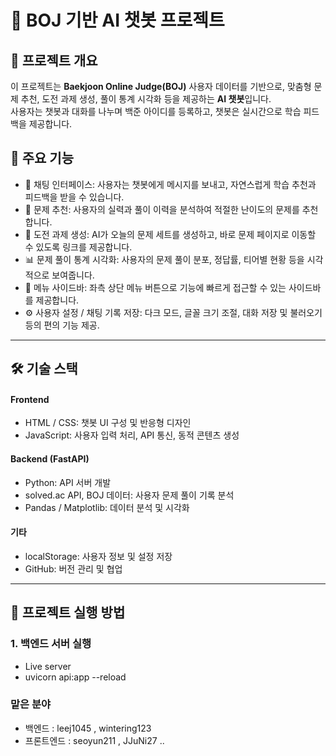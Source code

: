 # 💬 BOJ 기반 AI 챗봇 프로젝트

## 📌 프로젝트 개요
이 프로젝트는 **Baekjoon Online Judge(BOJ)** 사용자 데이터를 기반으로, 맞춤형 문제 추천, 도전 과제 생성, 풀이 통계 시각화 등을 제공하는 **AI 챗봇**입니다.  
사용자는 챗봇과 대화를 나누며 백준 아이디를 등록하고, 챗봇은 실시간으로 학습 피드백을 제공합니다.

## 🧠 주요 기능
-  💬 채팅 인터페이스: 사용자는 챗봇에게 메시지를 보내고, 자연스럽게 학습 추천과 피드백을 받을 수 있습니다.
- 🧩 문제 추천: 사용자의 실력과 풀이 이력을 분석하여 적절한 난이도의 문제를 추천합니다.
- 🎯 도전 과제 생성: AI가 오늘의 문제 세트를 생성하고, 바로 문제 페이지로 이동할 수 있도록 링크를 제공합니다.
- 📊 문제 풀이 통계 시각화: 사용자의 문제 풀이 분포, 정답률, 티어별 현황 등을 시각적으로 보여줍니다.
-  🧭 메뉴 사이드바: 좌측 상단 메뉴 버튼으로 기능에 빠르게 접근할 수 있는 사이드바를 제공합니다.
- ⚙ 사용자 설정 / 채팅 기록 저장: 다크 모드, 글꼴 크기 조절, 대화 저장 및 불러오기 등의 편의 기능 제공.

---
## 🛠 기술 스택
#### Frontend
- HTML / CSS: 챗봇 UI 구성 및 반응형 디자인
- JavaScript: 사용자 입력 처리, API 통신, 동적 콘텐츠 생성

#### Backend (FastAPI)
- Python: API 서버 개발
- solved.ac API, BOJ 데이터: 사용자 문제 풀이 기록 분석
- Pandas / Matplotlib: 데이터 분석 및 시각화

#### 기타
- localStorage: 사용자 정보 및 설정 저장
- GitHub: 버전 관리 및 협업
---

## 🚀 프로젝트 실행 방법

### 1. 백엔드 서버 실행
- Live server
- uvicorn api:app --reload

### 맡은 분야
- 백엔드  :  leej1045 , wintering123
- 프론트엔드  : seoyun211 , JJuNi27 ..
